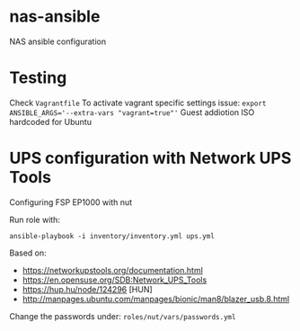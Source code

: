# nas-ansible
NAS ansible configuration

# Testing

Check `Vagrantfile`
To activate vagrant specific settings issue: `export ANSIBLE_ARGS='--extra-vars "vagrant=true"'`
Guest addiotion ISO hardcoded for Ubuntu

# UPS configuration with Network UPS Tools
Configuring FSP EP1000 with nut

Run role with:
```
ansible-playbook -i inventory/inventory.yml ups.yml
```
Based on:
- https://networkupstools.org/documentation.html
- https://en.opensuse.org/SDB:Network_UPS_Tools
- https://hup.hu/node/124296 [HUN]
- http://manpages.ubuntu.com/manpages/bionic/man8/blazer_usb.8.html

Change the passwords under: `roles/nut/vars/passwords.yml`